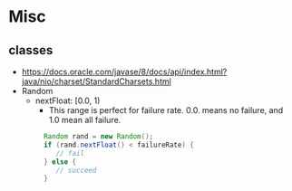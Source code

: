 # Misc
## classes
* https://docs.oracle.com/javase/8/docs/api/index.html?java/nio/charset/StandardCharsets.html
* Random
  * nextFloat: [0.0, 1)
    * This range is perfect for failure rate. 0.0. means no failure, and 1.0 mean all failure.
    ```java
      Random rand = new Random();
      if (rand.nextFloat() < failureRate) {
         // fail
      } else {
         // succeed
      }
    ```
